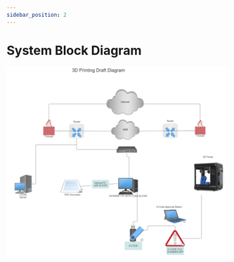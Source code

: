```yaml
---
sidebar_position: 2
---
```



# System Block Diagram
![Block Diagram](../../static/img/system_block.png)
